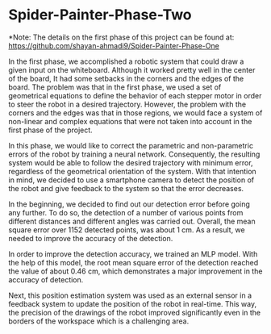 # Spider-Painter-Phase-Two

*Note: The details on the first phase of this project can be found at: https://github.com/shayan-ahmadi9/Spider-Painter-Phase-One

In the first phase, we accomplished a robotic system that could draw a given input on the whiteboard. Although it worked pretty well in the center of the board, It had some setbacks in the corners and the edges of the board. The problem was that in the first phase, we used a set of geometrical equations to define the behavior of each stepper motor in order to steer the robot in a desired trajectory. However, the problem with the corners and the edges was that in those regions, we would face a system of non-linear and complex equations that were not taken into account in the first phase of the project.

In this phase, we would like to correct the parametric and non-parametric errors of the robot by training a neural network. Consequently, the resulting system would be able to follow the desired trajectory with minimum error, regardless of the geometrical orientation of the system. With that intention in mind, we decided to use a smartphone camera to detect the position of the robot and give feedback to the system so that the error decreases.

In the beginning, we decided to find out our detection error before going any further. To do so, the detection of a number of various points from different distances and different angles was carried out. Overall, the mean square error over 1152 detected points, was about 1 cm. As a result, we needed to improve the accuracy of the detection.

In order to improve the detection accuracy, we trained an MLP model. With the help of this model, the root mean square error of the detection reached the value of about 0.46 cm, which demonstrates a major improvement in the accuracy of detection.

Next, this position estimation system was used as an external sensor in a feedback system to update the position of the robot in real-time. This way, the precision of the drawings of the robot improved significantly even in the borders of the workspace which is a challenging area.

